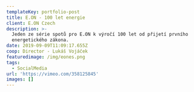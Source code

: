 ```yaml
---
templateKey: portfolio-post
title: E.ON - 100 let energie
client: E.ON Czech
description: >-
  Jeden ze série spotů pro E.ON k výročí 100 let od přijetí prvního
  energetického zákona.
date: 2019-09-09T11:09:17.655Z
coop: Director - Lukáš Vojáček
featuredimage: /img/eones.png
tags:
  - SocialMedia
url: 'https://vimeo.com/358125845'
images: []
---
```


